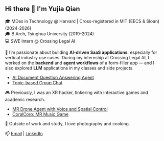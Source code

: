 ## Hi there 👋 I'm Yujia Qian

🎓 MDes in Technology @ Harvard | Cross-registered in MIT (EECS & Sloan) (2024-2026)  
🎓 B.Arch, Tsinghua University (2019-2024)  
💻 SWE Intern @ Crossing Legal AI

🚀 I’m passionate about building **AI-driven SaaS applications**, especially for vertical industry use cases. During my internship at Crossing Legal AI, I worked on the **backend** and **agent workflows** of a form-filler app — and I also explored **LLM** applications in my classes and side projects.  

- [AI Document Question Answering Agent](https://github.com/yjqian19/mm-agent-chatbot)
- [Topic-based Group Chat](https://github.com/yjqian19/chatfilter_new)

🎮 Previously, I was an XR hacker, tinkering with interactive games and academic research.  
- [MR Drone Agent with Voice and Spatial Control](https://github.com/yjqian19/MRDrone)
- [CoralCoro: MR Music Game](https://github.com/yjqian19/CoralCoro_Quest_01)

📸 Outside of work and study, I love photography and cooking.

📫 [Email](mailto:yjqian19@gmail.com) | [LinkedIn](https://www.linkedin.com/in/yujia-qian-054a39269/)


<!--
**Justin-Qian/Justin-Qian** is a ✨ _special_ ✨ repository because its `README.md` (this file) appears on your GitHub profile.

Here are some ideas to get you started:

- 🔭 I’m currently working on ...
- 🌱 I’m currently learning ...
- 👯 I’m looking to collaborate on ...
- 🤔 I’m looking for help with ...
- 💬 Ask me about ...
- 📫 How to reach me: ...
- 😄 Pronouns: ...
- ⚡ Fun fact: ...
-->
